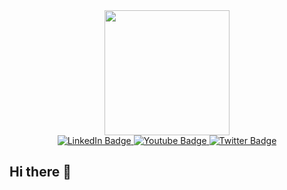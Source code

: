 
<div id="header" align="center">
  <img src="https://i.giphy.com/media/v1.Y2lkPTc5MGI3NjExZWNlZGlkZHI1NGVjeWNkY2lxYXQ5b28ycWNsOWw1Y2tkb2wxbnI5YyZlcD12MV9pbnRlcm5hbF9naWZfYnlfaWQmY3Q9cw/jzuSsejVh8EYRfdOTz/giphy.gif" width="200"/>
</div>

<div id="badges" align="center">
  <a href="https://www.linkedin.com/in/kittipong-kittirungcharoen-1412br/">
    <img src="https://img.shields.io/badge/LinkedIn-blue?style=for-the-badge&logo=linkedin&logoColor=white" 
      alt="LinkedIn Badge"/>
  </a>
  <a href="#">
    <img src="https://img.shields.io/badge/YouTube-red?style=for-the-badge&logo=youtube&logoColor=white" 
      alt="Youtube Badge"/>
  </a>
  <a href="https://x.com/Jingly1412">
    <img src="https://img.shields.io/badge/Twitter-blue?style=for-the-badge&logo=twitter&logoColor=white" 
      alt="Twitter Badge"/>
  </a>
</div>

## Hi there 👋

<!--
**rizzario/Rizzario** is a ✨ _special_ ✨ repository because its `README.md` (this file) appears on your GitHub profile.

Here are some ideas to get you started:

- 🔭 I’m currently working on ...
- 🌱 I’m currently learning ...
- 👯 I’m looking to collaborate on ...
- 🤔 I’m looking for help with ...
- 💬 Ask me about ...
- 📫 How to reach me: ...
- 😄 Pronouns: ...
- ⚡ Fun fact: ...
-->
